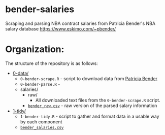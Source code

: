 # bender-salaries

Scraping and parsing NBA contract salaries from Patricia Bender's NBA salary database https://www.eskimo.com/~pbender/

# Organization:

The structure of the repository is as follows:

- [0-data/](0-data/)
    - `0-bender-scrape.R` - script to download data from [Patricia Bender](https://www.eskimo.com/~pbender/)
    - `0-bender-parse.R` - 
    - salaries/ 
        - raw/
            - All downloaded text files from the `0-bender-scrape.R` script.
        - [`bender_raw.csv`](0-data/salaries/bender_raw.csv) - raw version of the parsed salary information
- [1-tidy/](1-tidy/)
    - `1-bender-tidy.R` - script to gather and format data in a usable way by each component
    - [`bender_salaries.csv`](1-tidy/bender_salaries.csv)
 